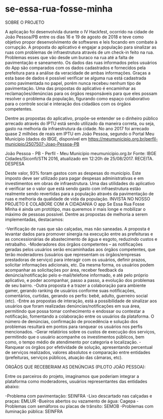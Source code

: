 # se-essa-rua-fosse-minha

SOBRE O PROJETO

  A aplicação foi desenvolvida durante o IV Hackfest, ocorrido na cidade de João Pessoa/PB entre os dias 16 e 19 de agosto de 2018 e teve como objetivo propor desenvolvimento de softwares e leis focando em combate à corrupção. A proposta do aplicativo é engajar a população para sinalizar as ruas com problemas de infraestrutura através de um check-in feito na rua. Problemas esses que vão desde um buraco na rua até a falta de pavimentação e saneamento. Os dados das ruas informados pelos usuários do App são comparados com os dados cadastrados e fornecidos pela prefeitura para a análise da veracidade de ambas informações. Graças a esta base de dados é possível verificar se alguma rua está cadastrada como pavimentada no papel, porém nunca recebeu nenhum tipo de pavimentação. Uma das propostas do aplicativo é encaminhar as reclamações/denúncias para os órgãos responsáveis para que eles possam resolver o problema da população, figurando como espaço colaborativo para o controle social e interação dos cidadãos com os órgãos competentes.

  Dentre as propostas do aplicativo, propõe-se entender se o dinheiro público arrecado através do IPTU está sendo utilizado da maneira correta, ou seja, gasto na melhoria da infraestrutura da cidade. No ano 2017 foi arrecado quase 2 milhões de reais em IPTU em João Pessoa, segundo o Portal Meu Município (dados do IBGE, disponível em https://meumunicipio.org.br/perfil-municipio/2507507-Joao-Pessoa-PB

João Pessoa - PB - Perfil - Meu Município
meumunicipio.org.br
Fonte: IBGE Cidades/Siconfi/STN 2016, atualizado em 12:20h de 25/08/2017. RECEITA. DESPESA

  Deste valor, 93% foram gastos com as despesas do município. Este imposto deve ser utilizado para pagar despesas administrativas e em investimentos em obras de infraestrutura. Uma das utilidades do aplicativo é verificar se o valor que está sendo gasto com infraestrutura estão realmente sendo revertidas para a população através da pavimentação de ruas e melhoria da qualidade de vida da população.
INVISTA NO NOSSO PROJETO E COLABORE COM A CIDADANIA
O app Se Essa Rua Fosse Minha é ainda um protótipo, mas queremos ir mais longe e mobilizar o máximo de pessoas possível. Dentre as propostas de melhoria a serem implementadas, destacamos:

 

-Verificação de ruas que são calçadas, mas não saneadas. A proposta é levantar dados para promover sinergia na execução entre as prefeituras e as concessionárias de abastecimento de água e esgoto, reduzindo custos e retrabalho.
-Moderadores dos órgãos competentes – as notificações geradas pelos usuários serão encaminhadas aos órgãos competentes, que terão moderadores (usuários que representam os órgãos/empresas prestadoras de serviço) para interagir com os usuários, definir prazos, solicitar informações adicionais, etc. Da mesma forma, os usuários podem acompanhar as solicitações por área, receber feedback da denúncia/notificação pelo e-mail/telefone informado, e até pelo próprio aplicativo, e poder acompanhar, passo a passo, a evolução dos problemas de seu bairro.
-Outra proposta é a trazer a colaboração para ambiente gamer, gerando ranking de usuários conforme suas notificações, comentários, curtidas, gerando os perfis: bebê, adulto, guerreiro social (etc).
-Entre as propostas de interação, está a possibilidade de sinalizar aos usuários que foram realizadas denúncias/notificações em sua área, permitindo que possa tomar conhecimento e endossar ou contestar a notificação, fomentando a colaboração entre os usuários da plataforma. O número de denúncias, confirmação de procedência e solução dos problemas resultará em pontos para ranquear os usuários nos perfis mencionados.
-Gerar relatórios sobre os custos de execução dos serviços, permitindo que o usuário acompanhe os investimentos públicos, bem como, o tempo médio de atendimento por categoria e localização.
-Ranquear os órgãos por efetividade de solução, apresentando percentual de serviços realizados, valores absolutos e comparação entre entidades (prefeituras, serviços públicos, atuação das câmaras, etc).
 

ÓRGÃOS QUE RECEBERIAM AS DENÚNCIAS (PILOTO JOÃO PESSOA):

 

Entre os parceiros do projeto, imaginamos que poderiam integrar a plataforma como moderadores, usuários representantes das entidades abaixo:

 

-Problema com pavimentação: SEINFRA
-Lixo descartado nas calçadas e praças: EMLUR
-Bueiros abertos ou vazamento de água: Cagepa
-Problemas com semáforos ou placas de trânsito: SEMOB
-Problemas com iluminação pública: SEINFRA
